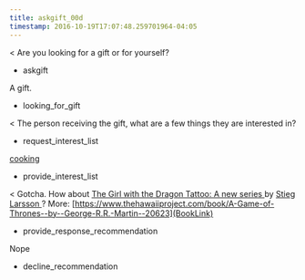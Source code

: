 ```yaml
---
title: askgift_00d
timestamp: 2016-10-19T17:07:48.259701964-04:05
---
```


< Are you looking for a gift or for yourself?
* askgift

A gift.
* looking_for_gift

< The person receiving the gift, what are a few things they are interested in?
* request_interest_list

[cooking](Interest1)
* provide_interest_list

< Gotcha. How about [The Girl with the Dragon Tattoo: A new series ](BookTitle) by [Stieg Larsson ](AuthorName)? More: [https://www.thehawaiiproject.com/book/A-Game-of-Thrones--by--George-R.R.-Martin--20623](BookLink)
* provide_response_recommendation

Nope
* decline_recommendation
